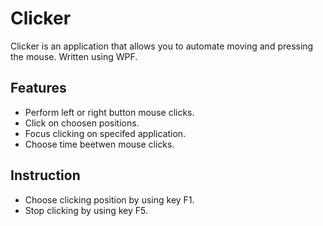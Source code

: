 # Clicker

Clicker is an application that allows you to automate moving and pressing the mouse.
Written using WPF.

## Features
* Perform left or right button mouse clicks.
* Click on choosen positions.
* Focus clicking on specifed application.
* Choose time beetwen mouse clicks.


## Instruction
* Choose clicking position by using key F1.
* Stop clicking by using key F5.